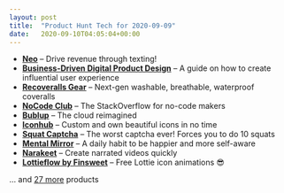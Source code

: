 ```yaml
---
layout: post
title:  "Product Hunt Tech for 2020-09-09"
date:   2020-09-10T04:05:04+00:00
---
```


* **[Neo](https://www.producthunt.com/posts/neo-5ad2670a-8325-4e1f-b66d-3f8d403a0acf?utm_campaign=producthunt-api&utm_medium=api-v2&utm_source=Application%3A+Daily+Digest+RSS+v2+%28ID%3A+29748%29)** – Drive revenue through texting!
* **[Business-Driven Digital Product Design](https://www.producthunt.com/posts/business-driven-digital-product-design?utm_campaign=producthunt-api&utm_medium=api-v2&utm_source=Application%3A+Daily+Digest+RSS+v2+%28ID%3A+29748%29)** – A guide on how to create influential user experience
* **[Recoveralls Gear](https://www.producthunt.com/posts/recoveralls-gear?utm_campaign=producthunt-api&utm_medium=api-v2&utm_source=Application%3A+Daily+Digest+RSS+v2+%28ID%3A+29748%29)** – Next-gen washable, breathable, waterproof coveralls
* **[NoCode Club](https://www.producthunt.com/posts/nocode-club-2?utm_campaign=producthunt-api&utm_medium=api-v2&utm_source=Application%3A+Daily+Digest+RSS+v2+%28ID%3A+29748%29)** – The StackOverflow for no-code makers
* **[Bublup](https://www.producthunt.com/posts/bublup-2?utm_campaign=producthunt-api&utm_medium=api-v2&utm_source=Application%3A+Daily+Digest+RSS+v2+%28ID%3A+29748%29)** – The cloud reimagined
* **[Iconhub](https://www.producthunt.com/posts/iconhub?utm_campaign=producthunt-api&utm_medium=api-v2&utm_source=Application%3A+Daily+Digest+RSS+v2+%28ID%3A+29748%29)** – Custom and own beautiful icons in no time
* **[Squat Captcha](https://www.producthunt.com/posts/squat-captcha?utm_campaign=producthunt-api&utm_medium=api-v2&utm_source=Application%3A+Daily+Digest+RSS+v2+%28ID%3A+29748%29)** – The worst captcha ever! Forces you to do 10 squats
* **[Mental Mirror](https://www.producthunt.com/posts/mental-mirror?utm_campaign=producthunt-api&utm_medium=api-v2&utm_source=Application%3A+Daily+Digest+RSS+v2+%28ID%3A+29748%29)** – A daily habit to be happier and more self-aware
* **[Narakeet](https://www.producthunt.com/posts/narakeet?utm_campaign=producthunt-api&utm_medium=api-v2&utm_source=Application%3A+Daily+Digest+RSS+v2+%28ID%3A+29748%29)** – Create narrated videos quickly
* **[Lottieflow by Finsweet](https://www.producthunt.com/posts/lottieflow-by-finsweet?utm_campaign=producthunt-api&utm_medium=api-v2&utm_source=Application%3A+Daily+Digest+RSS+v2+%28ID%3A+29748%29)** – Free Lottie icon animations 😎

… and [27 more](https://www.producthunt.com/tech) products